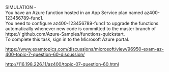 SIMULATION -<br/>You have an Azure function hosted in an App Service plan named az400-123456789-func1.<br/>You need to configure az400-123456789-func1 to upgrade the functions automatically whenever new code is committed to the master branch of https:// github.com/Azure-Samples/functions-quickstart.<br/>To complete this task, sign in to the Microsoft Azure portal.<br/><p><a href="https://www.examtopics.com/discussions/microsoft/view/96950-exam-az-400-topic-7-question-60-discussion/">https://www.examtopics.com/discussions/microsoft/view/96950-exam-az-400-topic-7-question-60-discussion/</a></p><p><a href="http://116.198.226.11/az400/topic-07-question-60.html">http://116.198.226.11/az400/topic-07-question-60.html</a></p><script src="https://giscus.app/client.js"                    data-repo="azsamples/az204"                    data-repo-id="R_kgDOMRXzDQ"                    data-category="General"                    data-category-id="DIC_kwDOMRXzDc4Cgi27"                    data-mapping="pathname"                    data-strict="0"                    data-reactions-enabled="0"                    data-emit-metadata="0"                    data-input-position="bottom"                    data-theme="preferred_color_scheme"                    data-lang="en"                    crossorigin="anonymous"                    async>                    </script>